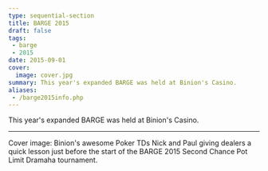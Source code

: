 ```yaml
---
type: sequential-section
title: BARGE 2015
draft: false
tags:
 - barge
 - 2015
date: 2015-09-01
cover:
  image: cover.jpg
summary: This year's expanded BARGE was held at Binion's Casino.
aliases:
 - /barge2015info.php
---
```


This year's expanded BARGE was held at Binion's Casino.

-----

Cover image: Binion's awesome Poker TDs Nick and Paul giving dealers a quick
lesson just before the start of the BARGE 2015 Second Chance Pot Limit Dramaha
tournament.

